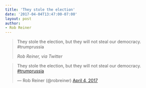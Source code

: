 ```yaml
---
title: 'They stole the election'
date: '2017-04-04T13:47:00-07:00'
layout: post
author:
- Rob Reiner
---
```


> They stole the election, but they will not steal our democracy. #trumprussia
>
> <cite>Rob Reiner, via Twitter</cite>

<blockquote class="twitter-tweet"><p lang="en" dir="ltr">They stole the election, but they will not steal our democracy. <a href="https://twitter.com/hashtag/trumprussia?src=hash&amp;ref_src=twsrc%5Etfw">#trumprussia</a></p>&mdash; Rob Reiner (@robreiner) <a href="https://twitter.com/robreiner/status/849245720918020096?ref_src=twsrc%5Etfw">April 4, 2017</a></blockquote> <script async src="https://platform.twitter.com/widgets.js" charset="utf-8"></script>
